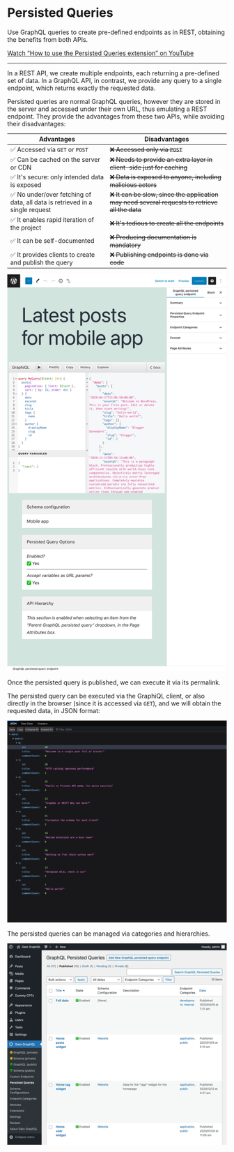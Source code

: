 # Persisted Queries

Use GraphQL queries to create pre-defined endpoints as in REST, obtaining the benefits from both APIs.

[Watch “How to use the Persisted Queries extension” on YouTube](https://www.youtube.com/watch?v=tDU90vroF9Y)

---

In a REST API, we create multiple endpoints, each returning a pre-defined set of data. In a GraphQL API, in contrast, we provide any query to a single endpoint, which returns exactly the requested data.

Persisted queries are normal GraphQL queries, however they are stored in the server and accessed under their own URL, thus emulating a REST endpoint. They provide the advantages from these two APIs, while avoiding their disadvantages:

| Advantages | Disadvantages |
| --- | --- |
| ✅ Accessed via `GET` or `POST` | ~~❌ Accessed only via `POST`~~ |
| ✅ Can be cached on the server or CDN | ~~❌ Needs to provide an extra layer in client-side just for caching~~ |
| ✅ It's secure: only intended data is exposed | ~~❌ Data is exposed to anyone, including malicious actors~~ |
| ✅ No under/over fetching of data, all data is retrieved in a single request | ~~❌ It can be slow, since the application may need several requests to retrieve all the data~~ |
| ✅ It enables rapid iteration of the project | ~~❌ It's tedious to create all the endpoints~~ |
| ✅ It can be self-documented | ~~❌ Producing documentation is mandatory~~ |
| ✅ It provides clients to create and publish the query | ~~❌ Publishing endpoints is done via code~~ |

<div class="img-width-1024" markdown=1>

![Persisted query editor](../../../../../extensions/persisted-queries/docs/images/persisted-query.png "Persisted query editor")

</div>

Once the persisted query is published, we can execute it via its permalink.

The persisted query can be executed via the GraphiQL client, or also directly in the browser (since it is accessed via `GET`), and we will obtain the requested data, in JSON format:

<div class="img-width-1024" markdown=1>

![Executing a persisted in the browser](../../../../../extensions/persisted-queries/docs/images/persisted-query-execution.png)

</div>

The persisted queries can be managed via categories and hierarchies.

<div class="img-width-1024" markdown=1>

![Persisted Queries in the admin](../../../../../extensions/persisted-queries/docs/images/persisted-queries-page.webp)

</div>

<!-- ## List of bundled extensions

- [Low-Level Persisted Query Editing](../../../../../extensions/low-level-persisted-query-editing/docs/modules/low-level-persisted-query-editing/en.md)
- [Persisted Queries](../../../../../extensions/persisted-queries/docs/modules/persisted-queries/en.md) -->
